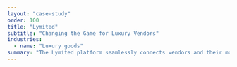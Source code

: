 ```yaml
---
layout: "case-study"
order: 100
title: "Lymited"
subtitle: "Changing the Game for Luxury Vendors"
industries:
  - name: "Luxury goods"
summary: "The Lymited platform seamlessly connects vendors and their most sought-after pieces with a targeted global audience of discerning buyers."
---
```

